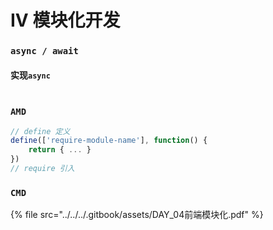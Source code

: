 # IV 模块化开发

### `async / await`

#### 实现`async`

```javascript
```

### `AMD`

```javascript
// define 定义
define(['require-module-name'], function() {
    return { ... }
})
// require 引入

```

### `CMD`





{% file src="../../../.gitbook/assets/DAY_04前端模块化.pdf" %}
